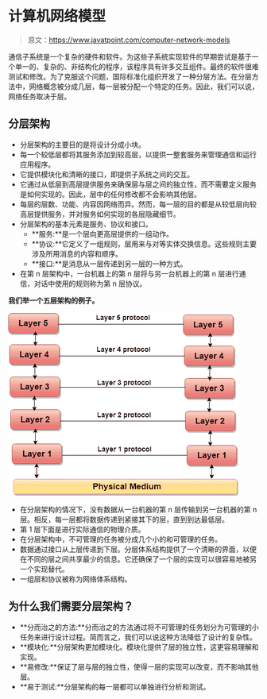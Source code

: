 # 计算机网络模型

> 原文：<https://www.javatpoint.com/computer-network-models>

通信子系统是一个复杂的硬件和软件。为这些子系统实现软件的早期尝试是基于一个单一的、复杂的、非结构化的程序，该程序具有许多交互组件。最终的软件很难测试和修改。为了克服这个问题，国际标准化组织开发了一种分层方法。在分层方法中，网络概念被分成几层，每一层被分配一个特定的任务。因此，我们可以说，网络任务取决于层。

## 分层架构

*   分层架构的主要目的是将设计分成小块。
*   每一个较低层都将其服务添加到较高层，以提供一整套服务来管理通信和运行应用程序。
*   它提供模块化和清晰的接口，即提供子系统之间的交互。
*   它通过从低层到高层提供服务来确保层与层之间的独立性，而不需要定义服务是如何实现的。因此，层中的任何修改都不会影响其他层。
*   每层的层数、功能、内容因网络而异。然而，每一层的目的都是从较低层向较高层提供服务，并对服务如何实现的各层隐藏细节。
*   分层架构的基本元素是服务、协议和接口。
    *   **服务:**是一个层向更高层提供的一组动作。
    *   **协议:**它定义了一组规则，层用来与对等实体交换信息。这些规则主要涉及所用消息的内容和顺序。
    *   **接口:**是消息从一层传递到另一层的一种方式。
*   在第 n 层架构中，一台机器上的第 n 层将与另一台机器上的第 n 层进行通信，对话中使用的规则称为第 n 层协议。

**我们举一个五层架构的例子。**

![Computer Network Models](img/0af52b54d07fbd5de90bfc51b91f1724.png)

*   在分层架构的情况下，没有数据从一台机器的第 n 层传输到另一台机器的第 n 层。相反，每一层都将数据传递到紧接其下的层，直到到达最低层。
*   第 1 层下面是进行实际通信的物理介质。
*   在分层架构中，不可管理的任务被分成几个小的和可管理的任务。
*   数据通过接口从上层传递到下层。分层体系结构提供了一个清晰的界面，以便在不同的层之间共享最少的信息。它还确保了一个层的实现可以很容易地被另一个实现替代。
*   一组层和协议被称为网络体系结构。

## 为什么我们需要分层架构？

*   **分而治之的方法:**分而治之的方法通过将不可管理的任务划分为可管理的小任务来进行设计过程。简而言之，我们可以说这种方法降低了设计的复杂性。
*   **模块化:**分层架构更加模块化。模块化提供了层的独立性，这更容易理解和实现。
*   **易修改:**保证了层与层的独立性，使得一层的实现可以改变，而不影响其他层。
*   **易于测试:**分层架构的每一层都可以单独进行分析和测试。